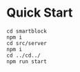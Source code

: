 # Quick Start
```git clone https://github.com/YANGSEOKWOO/smartblock.git
cd smartblock
npm i
cd src/server
npm i
cd ../cd../
npm run start
``` 